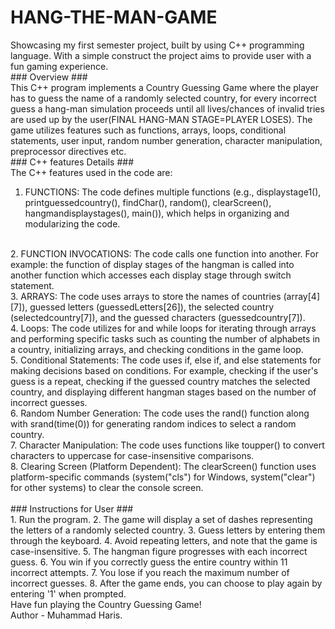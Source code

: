 # HANG-THE-MAN-GAME
Showcasing my first semester project, built by using C++ programming language. With a simple construct the project aims to provide user with a fun gaming experience.
<br> 
				   ### Overview ###
<br>
This C++ program implements a Country Guessing Game where the player has to guess the name of a randomly selected country, for every incorrect guess a hang-man simulation proceeds until all lives/chances of invalid tries are used up by the user(FINAL HANG-MAN STAGE=PLAYER LOSES). The game utilizes features such as functions, arrays, loops, conditional statements, user input, random number generation, character manipulation, preprocessor directives etc.
<br>
				### C++ features Details ###
<br>
The C++ features used in the code are:
<br>
1. FUNCTIONS: 
The code defines multiple functions (e.g., displaystage1(), printguessedcountry(), findChar(), random(), clearScreen(), hangmandisplaystages(), main()), which helps in organizing and modularizing the code.
<br>
2. FUNCTION INVOCATIONS:
The code calls one function into another. For example: the function of display stages of the hangman is called into another function which accesses each display stage through switch statement. 
<br>
3. ARRAYS:
The code uses arrays to store the names of countries (array[4][7]), guessed letters (guessedLetters[26]), the selected country (selectedcountry[7]), and the guessed characters (guessedcountry[7]).
<br>
4. Loops: 
The code utilizes for and while loops for iterating through arrays and performing specific tasks such as counting the number of alphabets in a country, initializing arrays, and checking conditions in the game loop.
<br>
5. Conditional Statements: 
The code uses if, else if, and else statements for making decisions based on conditions. For example, checking if the user's guess is a repeat, checking if the guessed country matches the selected country, and displaying different hangman stages based on the number of incorrect guesses.
<br>
6. Random Number Generation: 
The code uses the rand() function along with srand(time(0)) for generating random indices to select a random country.
<br>
7. Character Manipulation: 
The code uses functions like toupper() to convert characters to uppercase for case-insensitive comparisons.
<br>
8. Clearing Screen (Platform Dependent): 
The clearScreen() function uses platform-specific commands (system("cls") for Windows, system("clear") for other systems) to clear the console screen.
<br>
<br>
    			     ### Instructions for User ###
<br>
1. Run the program.
2. The game will display a set of dashes representing the letters of a randomly selected country.
3. Guess letters by entering them through the keyboard.
4. Avoid repeating letters, and note that the game is case-insensitive.
5. The hangman figure progresses with each incorrect guess.
6. You win if you correctly guess the entire country within 11 incorrect attempts.
7. You lose if you reach the maximum number of incorrect guesses.
8. After the game ends, you can choose to play again by entering '1' when prompted.
<br>
Have fun playing the Country Guessing Game!
<br>
Author - Muhammad Haris.